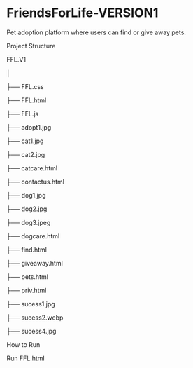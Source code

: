 # FriendsForLife-VERSION1
Pet adoption platform where users can find or give away pets.


Project Structure 

FFL.V1

│

├── FFL.css

├── FFL.html

├── FFL.js

├── adopt1.jpg

├── cat1.jpg

├── cat2.jpg

├── catcare.html

├── contactus.html

├── dog1.jpg

├── dog2.jpg

├── dog3.jpeg

├── dogcare.html

├── find.html

├── giveaway.html

├── pets.html

├── priv.html

├── sucess1.jpg

├── sucess2.webp

├── sucess4.jpg

How to Run 

Run FFL.html
